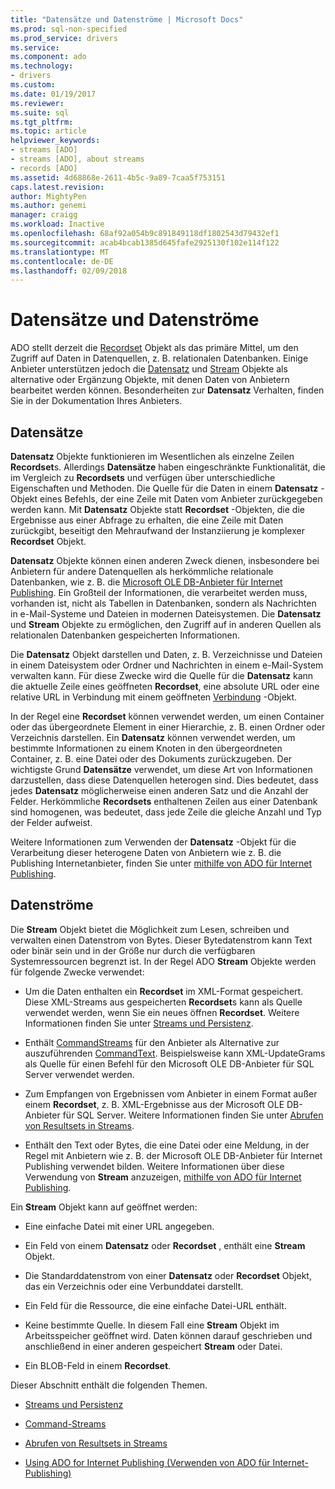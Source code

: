 ```yaml
---
title: "Datensätze und Datenströme | Microsoft Docs"
ms.prod: sql-non-specified
ms.prod_service: drivers
ms.service: 
ms.component: ado
ms.technology:
- drivers
ms.custom: 
ms.date: 01/19/2017
ms.reviewer: 
ms.suite: sql
ms.tgt_pltfrm: 
ms.topic: article
helpviewer_keywords:
- streams [ADO]
- streams [ADO], about streams
- records [ADO]
ms.assetid: 4d68868e-2611-4b5c-9a89-7caa5f753151
caps.latest.revision: 
author: MightyPen
ms.author: genemi
manager: craigg
ms.workload: Inactive
ms.openlocfilehash: 68af92a054b9c891849118df1802543d79432ef1
ms.sourcegitcommit: acab4bcab1385d645fafe2925130f102e114f122
ms.translationtype: MT
ms.contentlocale: de-DE
ms.lasthandoff: 02/09/2018
---
```

# <a name="records-and-streams"></a>Datensätze und Datenströme
ADO stellt derzeit die [Recordset](../../../ado/reference/ado-api/recordset-object-ado.md) Objekt als das primäre Mittel, um den Zugriff auf Daten in Datenquellen, z. B. relationalen Datenbanken. Einige Anbieter unterstützen jedoch die [Datensatz](../../../ado/reference/ado-api/record-object-ado.md) und [Stream](../../../ado/reference/ado-api/stream-object-ado.md) Objekte als alternative oder Ergänzung Objekte, mit denen Daten von Anbietern bearbeitet werden können. Besonderheiten zur **Datensatz** Verhalten, finden Sie in der Dokumentation Ihres Anbieters.  
  
## <a name="records"></a>Datensätze  
 **Datensatz** Objekte funktionieren im Wesentlichen als einzelne Zeilen **Recordset**s. Allerdings **Datensätze** haben eingeschränkte Funktionalität, die im Vergleich zu **Recordsets** und verfügen über unterschiedliche Eigenschaften und Methoden. Die Quelle für die Daten in einem **Datensatz** -Objekt eines Befehls, der eine Zeile mit Daten vom Anbieter zurückgegeben werden kann. Mit **Datensatz** Objekte statt **Recordset** -Objekten, die die Ergebnisse aus einer Abfrage zu erhalten, die eine Zeile mit Daten zurückgibt, beseitigt den Mehraufwand der Instanziierung je komplexer **Recordset**  Objekt.  
  
 **Datensatz** Objekte können einen anderen Zweck dienen, insbesondere bei Anbietern für andere Datenquellen als herkömmliche relationale Datenbanken, wie z. B. die [Microsoft OLE DB-Anbieter für Internet Publishing](../../../ado/guide/appendixes/microsoft-ole-db-provider-for-internet-publishing.md). Ein Großteil der Informationen, die verarbeitet werden muss, vorhanden ist, nicht als Tabellen in Datenbanken, sondern als Nachrichten in e-Mail-Systeme und Dateien in modernen Dateisystemen. Die **Datensatz** und **Stream** Objekte zu ermöglichen, den Zugriff auf in anderen Quellen als relationalen Datenbanken gespeicherten Informationen.  
  
 Die **Datensatz** Objekt darstellen und Daten, z. B. Verzeichnisse und Dateien in einem Dateisystem oder Ordner und Nachrichten in einem e-Mail-System verwalten kann. Für diese Zwecke wird die Quelle für die **Datensatz** kann die aktuelle Zeile eines geöffneten **Recordset**, eine absolute URL oder eine relative URL in Verbindung mit einem geöffneten [Verbindung](../../../ado/reference/ado-api/connection-object-ado.md) -Objekt.  
  
 In der Regel eine **Recordset** können verwendet werden, um einen Container oder das übergeordnete Element in einer Hierarchie, z. B. einen Ordner oder Verzeichnis darstellen. Ein **Datensatz** können verwendet werden, um bestimmte Informationen zu einem Knoten in den übergeordneten Container, z. B. eine Datei oder des Dokuments zurückzugeben. Der wichtigste Grund **Datensätze** verwendet, um diese Art von Informationen darzustellen, dass diese Datenquellen heterogen sind. Dies bedeutet, dass jedes **Datensatz** möglicherweise einen anderen Satz und die Anzahl der Felder. Herkömmliche **Recordsets** enthaltenen Zeilen aus einer Datenbank sind homogenen, was bedeutet, dass jede Zeile die gleiche Anzahl und Typ der Felder aufweist.  
  
 Weitere Informationen zum Verwenden der **Datensatz** -Objekt für die Verarbeitung dieser heterogene Daten von Anbietern wie z. B. die Publishing Internetanbieter, finden Sie unter [mithilfe von ADO für Internet Publishing](../../../ado/guide/data/using-ado-for-internet-publishing.md).  
  
## <a name="streams"></a>Datenströme  
 Die **Stream** Objekt bietet die Möglichkeit zum Lesen, schreiben und verwalten einen Datenstrom von Bytes. Dieser Bytedatenstrom kann Text oder binär sein und in der Größe nur durch die verfügbaren Systemressourcen begrenzt ist. In der Regel ADO **Stream** Objekte werden für folgende Zwecke verwendet:  
  
-   Um die Daten enthalten ein **Recordset** im XML-Format gespeichert. Diese XML-Streams aus gespeicherten **Recordset**s kann als Quelle verwendet werden, wenn Sie ein neues öffnen **Recordset**. Weitere Informationen finden Sie unter [Streams und Persistenz](../../../ado/guide/data/streams-and-persistence.md).  
  
-   Enthält [CommandStreams](../../../ado/reference/ado-api/commandstream-property-ado.md) für den Anbieter als Alternative zur auszuführenden [CommandText](../../../ado/reference/ado-api/commandtext-property-ado.md). Beispielsweise kann XML-UpdateGrams als Quelle für einen Befehl für den Microsoft OLE DB-Anbieter für SQL Server verwendet werden.  
  
-   Zum Empfangen von Ergebnissen vom Anbieter in einem Format außer einem **Recordset**, z. B. XML-Ergebnisse aus der Microsoft OLE DB-Anbieter für SQL Server. Weitere Informationen finden Sie unter [Abrufen von Resultsets in Streams](../../../ado/guide/data/retrieving-resultsets-into-streams.md).  
  
-   Enthält den Text oder Bytes, die eine Datei oder eine Meldung, in der Regel mit Anbietern wie z. B. der Microsoft OLE DB-Anbieter für Internet Publishing verwendet bilden. Weitere Informationen über diese Verwendung von **Stream** anzuzeigen, [mithilfe von ADO für Internet Publishing](../../../ado/guide/data/using-ado-for-internet-publishing.md).  
  
 Ein **Stream** Objekt kann auf geöffnet werden:  
  
-   Eine einfache Datei mit einer URL angegeben.  
  
-   Ein Feld von einem **Datensatz** oder **Recordset** , enthält eine **Stream** Objekt.  
  
-   Die Standarddatenstrom von einer **Datensatz** oder **Recordset** Objekt, das ein Verzeichnis oder eine Verbunddatei darstellt.  
  
-   Ein Feld für die Ressource, die eine einfache Datei-URL enthält.  
  
-   Keine bestimmte Quelle. In diesem Fall eine **Stream** Objekt im Arbeitsspeicher geöffnet wird. Daten können darauf geschrieben und anschließend in einer anderen gespeichert **Stream** oder Datei.  
  
-   Ein BLOB-Feld in einem **Recordset**.  
  
 Dieser Abschnitt enthält die folgenden Themen.  
  
-   [Streams und Persistenz](../../../ado/guide/data/streams-and-persistence.md)  
  
-   [Command-Streams](../../../ado/guide/data/command-streams.md)  
  
-   [Abrufen von Resultsets in Streams](../../../ado/guide/data/retrieving-resultsets-into-streams.md)  
  
-   [Using ADO for Internet Publishing (Verwenden von ADO für Internet-Publishing)](../../../ado/guide/data/using-ado-for-internet-publishing.md)

